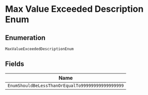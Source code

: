 
# Max Value Exceeded Description Enum

## Enumeration

`MaxValueExceededDescriptionEnum`

## Fields

| Name |
|  --- |
| `EnumShouldBeLessThanOrEqualTo99999999999999999` |

